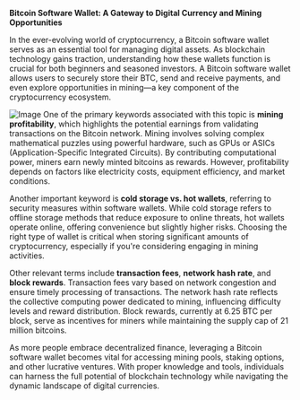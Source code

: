 **Bitcoin Software Wallet: A Gateway to Digital Currency and Mining Opportunities**

In the ever-evolving world of cryptocurrency, a Bitcoin software wallet serves as an essential tool for managing digital assets. As blockchain technology gains traction, understanding how these wallets function is crucial for both beginners and seasoned investors. A Bitcoin software wallet allows users to securely store their BTC, send and receive payments, and even explore opportunities in mining—a key component of the cryptocurrency ecosystem.


![Image](https://github.com/user-attachments/assets/31692037-0104-4703-abd1-696b6a7dd41b)
One of the primary keywords associated with this topic is **mining profitability**, which highlights the potential earnings from validating transactions on the Bitcoin network. Mining involves solving complex mathematical puzzles using powerful hardware, such as GPUs or ASICs (Application-Specific Integrated Circuits). By contributing computational power, miners earn newly minted bitcoins as rewards. However, profitability depends on factors like electricity costs, equipment efficiency, and market conditions.

Another important keyword is **cold storage vs. hot wallets**, referring to security measures within software wallets. While cold storage refers to offline storage methods that reduce exposure to online threats, hot wallets operate online, offering convenience but slightly higher risks. Choosing the right type of wallet is critical when storing significant amounts of cryptocurrency, especially if you're considering engaging in mining activities.

Other relevant terms include **transaction fees**, **network hash rate**, and **block rewards**. Transaction fees vary based on network congestion and ensure timely processing of transactions. The network hash rate reflects the collective computing power dedicated to mining, influencing difficulty levels and reward distribution. Block rewards, currently at 6.25 BTC per block, serve as incentives for miners while maintaining the supply cap of 21 million bitcoins.

As more people embrace decentralized finance, leveraging a Bitcoin software wallet becomes vital for accessing mining pools, staking options, and other lucrative ventures. With proper knowledge and tools, individuals can harness the full potential of blockchain technology while navigating the dynamic landscape of digital currencies.